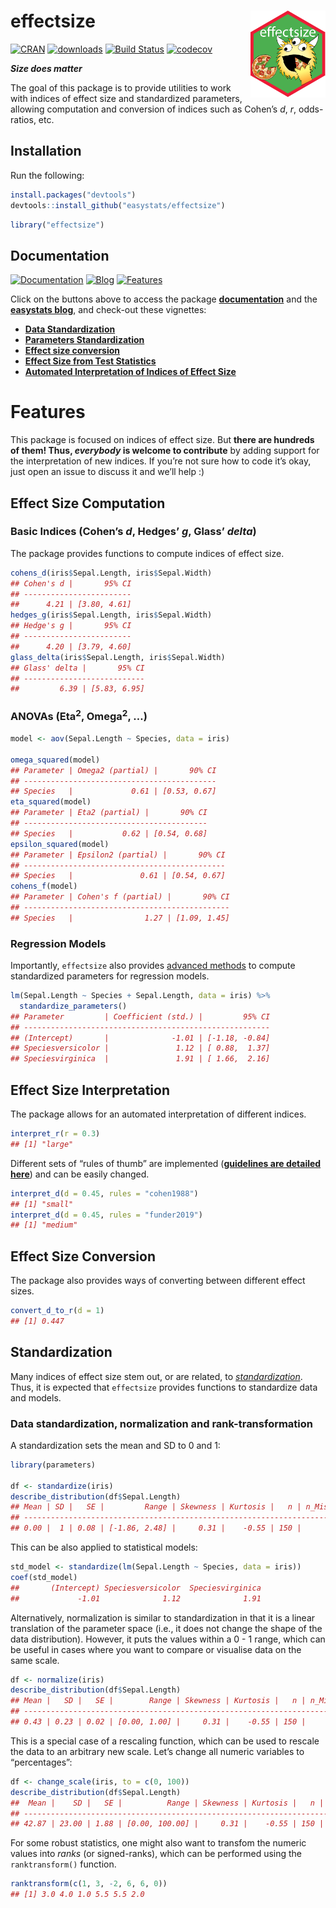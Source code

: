 
# effectsize <img src='man/figures/logo.png' align="right" height="139" />

[![CRAN](http://www.r-pkg.org/badges/version/effectsize)](https://cran.r-project.org/package=effectsize)
[![downloads](http://cranlogs.r-pkg.org/badges/effectsize)](https://cran.r-project.org/package=effectsize)
[![Build
Status](https://travis-ci.org/easystats/effectsize.svg?branch=master)](https://travis-ci.org/easystats/effectsize)
[![codecov](https://codecov.io/gh/easystats/effectsize/branch/master/graph/badge.svg)](https://codecov.io/gh/easystats/effectsize)

***Size does matter***

The goal of this package is to provide utilities to work with indices of
effect size and standardized parameters, allowing computation and
conversion of indices such as Cohen’s *d*, *r*, odds-ratios, etc.

## Installation

Run the following:

``` r
install.packages("devtools")
devtools::install_github("easystats/effectsize")
```

``` r
library("effectsize")
```

## Documentation

[![Documentation](https://img.shields.io/badge/documentation-effectsize-orange.svg?colorB=E91E63)](https://easystats.github.io/effectsize/)
[![Blog](https://img.shields.io/badge/blog-easystats-orange.svg?colorB=FF9800)](https://easystats.github.io/blog/posts/)
[![Features](https://img.shields.io/badge/features-effectsize-orange.svg?colorB=2196F3)](https://easystats.github.io/effectsize/reference/index.html)

Click on the buttons above to access the package
[**documentation**](https://easystats.github.io/effectsize/) and the
[**easystats blog**](https://easystats.github.io/blog/posts/), and
check-out these vignettes:

  - [**Data
    Standardization**](https://easystats.github.io/effectsize/articles/standardize_data.html)
  - [**Parameters
    Standardization**](https://easystats.github.io/effectsize/articles/standardize_parameters.html)
  - [**Effect size
    conversion**](https://easystats.github.io/effectsize/articles/convert.html)
  - [**Effect Size from Test
    Statistics**](https://easystats.github.io/effectsize/articles/from_test_statistics.html)
  - [**Automated Interpretation of Indices of Effect
    Size**](https://easystats.github.io/effectsize/articles/interpret.html)

# Features

This package is focused on indices of effect size. But **there are
hundreds of them\! Thus, *everybody* is welcome to contribute** by
adding support for the interpretation of new indices. If you’re not sure
how to code it’s okay, just open an issue to discuss it and we’ll help
:)

## Effect Size Computation

### Basic Indices (Cohen’s *d*, Hedges’ *g*, Glass’ *delta*)

The package provides functions to compute indices of effect size.

``` r
cohens_d(iris$Sepal.Length, iris$Sepal.Width)
## Cohen's d |       95% CI
## ------------------------
##      4.21 | [3.80, 4.61]
hedges_g(iris$Sepal.Length, iris$Sepal.Width)
## Hedge's g |       95% CI
## ------------------------
##      4.20 | [3.79, 4.60]
glass_delta(iris$Sepal.Length, iris$Sepal.Width)
## Glass' delta |       95% CI
## ---------------------------
##         6.39 | [5.83, 6.95]
```

### ANOVAs (Eta<sup>2</sup>, Omega<sup>2</sup>, …)

``` r
model <- aov(Sepal.Length ~ Species, data = iris)

omega_squared(model)
## Parameter | Omega2 (partial) |       90% CI
## -------------------------------------------
## Species   |             0.61 | [0.53, 0.67]
eta_squared(model)
## Parameter | Eta2 (partial) |       90% CI
## -----------------------------------------
## Species   |           0.62 | [0.54, 0.68]
epsilon_squared(model)
## Parameter | Epsilon2 (partial) |       90% CI
## ---------------------------------------------
## Species   |               0.61 | [0.54, 0.67]
cohens_f(model)
## Parameter | Cohen's f (partial) |       90% CI
## ----------------------------------------------
## Species   |                1.27 | [1.09, 1.45]
```

### Regression Models

Importantly, `effectsize` also provides [advanced
methods](https://easystats.github.io/effectsize/articles/standardize_parameters.html)
to compute standardized parameters for regression models.

``` r
lm(Sepal.Length ~ Species + Sepal.Length, data = iris) %>% 
  standardize_parameters()
## Parameter         | Coefficient (std.) |         95% CI
## -------------------------------------------------------
## (Intercept)       |              -1.01 | [-1.18, -0.84]
## Speciesversicolor |               1.12 | [ 0.88,  1.37]
## Speciesvirginica  |               1.91 | [ 1.66,  2.16]
```

## Effect Size Interpretation

The package allows for an automated interpretation of different indices.

``` r
interpret_r(r = 0.3)
## [1] "large"
```

Different sets of “rules of thumb” are implemented ([**guidelines are
detailed
here**](https://easystats.github.io/effectsize/articles/interpret.html))
and can be easily changed.

``` r
interpret_d(d = 0.45, rules = "cohen1988")
## [1] "small"
interpret_d(d = 0.45, rules = "funder2019")
## [1] "medium"
```

## Effect Size Conversion

The package also provides ways of converting between different effect
sizes.

``` r
convert_d_to_r(d = 1)
## [1] 0.447
```

## Standardization

Many indices of effect size stem out, or are related, to
[*standardization*](https://easystats.github.io/effectsize/articles/standardize_parameters.html).
Thus, it is expected that `effectsize` provides functions to standardize
data and models.

### Data standardization, normalization and rank-transformation

A standardization sets the mean and SD to 0 and 1:

``` r
library(parameters)

df <- standardize(iris)
describe_distribution(df$Sepal.Length)
## Mean | SD |   SE |         Range | Skewness | Kurtosis |   n | n_Missing
## ------------------------------------------------------------------------
## 0.00 |  1 | 0.08 | [-1.86, 2.48] |     0.31 |    -0.55 | 150 |         0
```

This can be also applied to statistical models:

``` r
std_model <- standardize(lm(Sepal.Length ~ Species, data = iris))
coef(std_model)
##       (Intercept) Speciesversicolor  Speciesvirginica 
##             -1.01              1.12              1.91
```

Alternatively, normalization is similar to standardization in that it is
a linear translation of the parameter space (i.e., it does not change
the shape of the data distribution). However, it puts the values within
a 0 - 1 range, which can be useful in cases where you want to compare or
visualise data on the same scale.

``` r
df <- normalize(iris)
describe_distribution(df$Sepal.Length)
## Mean |   SD |   SE |        Range | Skewness | Kurtosis |   n | n_Missing
## -------------------------------------------------------------------------
## 0.43 | 0.23 | 0.02 | [0.00, 1.00] |     0.31 |    -0.55 | 150 |         0
```

This is a special case of a rescaling function, which can be used to
rescale the data to an arbitrary new scale. Let’s change all numeric
variables to “percentages”:

``` r
df <- change_scale(iris, to = c(0, 100)) 
describe_distribution(df$Sepal.Length)
##  Mean |    SD |   SE |          Range | Skewness | Kurtosis |   n | n_Missing
## -----------------------------------------------------------------------------
## 42.87 | 23.00 | 1.88 | [0.00, 100.00] |     0.31 |    -0.55 | 150 |         0
```

For some robust statistics, one might also want to transfom the numeric
values into *ranks* (or signed-ranks), which can be performed using the
`ranktransform()` function.

``` r
ranktransform(c(1, 3, -2, 6, 6, 0))
## [1] 3.0 4.0 1.0 5.5 5.5 2.0
```
